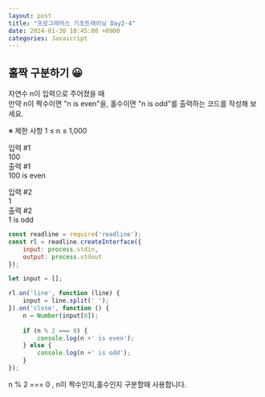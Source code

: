 ```yaml
---
layout: post
title: "프로그래머스 기초트레이닝 Day2-4"
date: 2024-01-30 10:45:00 +0900
categories: Javascript
---
```

## 홀짝 구분하기 😀

자연수 n이 입력으로 주어졌을 때<br>
만약 n이 짝수이면 "n is even"을, 홀수이면 "n is odd"를 출력하는 코드를 작성해 보세요.<br>

※ 제한 사항
1 ≤ n ≤ 1,000

입력 #1<br>
100<br>
출력 #1<br>
100 is even

입력 #2<br>
1<br>
출력 #2<br>
1 is odd

```javascript
const readline = require('readline');
const rl = readline.createInterface({
    input: process.stdin,
    output: process.stdout
});

let input = [];

rl.on('line', function (line) {
    input = line.split(' ');
}).on('close', function () {
    n = Number(input[0]);
    
    if (n % 2 === 0) {
        console.log(n +' is even');
    } else {
        console.log(n +' is odd');
    }
});
```
n % 2 === 0 , n이 짝수인지,홀수인지 구분할때 사용합니다.